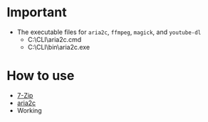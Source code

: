 # Important

- The executable files for `aria2c`, `ffmpeg`, `magick`, and `youtube-dl`
    - C:\CLI\aria2c.cmd
    - C:\CLI\bin\aria2c.exe
    
# How to use
- [7-Zip](/7-zip/README.md)
- [aria2c](/aria2c/README.md)
- Working
